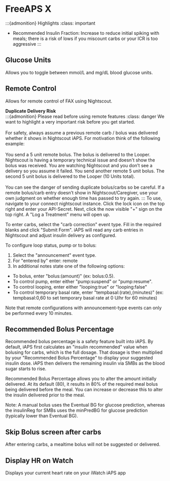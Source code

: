 # FreeAPS X
:::{admonition} Highlights
:class: important
- Recommended Insulin Fraction: Increase to reduce initial spiking with meals; there is a risk of lows if you miscount carbs or your ICR is too aggressive
:::
## Glucose Units
Allows you to toggle between mmol/L and mg/dL blood glucose units.

## Remote Control
Allows for remote control of FAX using Nightscout.

**Duplicate Delivery Risk**
<br>
:::{admonition} Please read before using remote features
:class: danger
We want to highlight a very important risk before you get started.
<br><br>
For safety, always assume a previous remote carb / bolus was delivered whether it shows in Nightscout iAPS. For motivation think of the following example:
<br><br>
You send a 5 unit remote bolus.
The bolus is delivered to the Looper.
Nightscout is having a temporary technical issue and doesn't show the bolus was received.
You are watching Nightscout and you don’t see a delivery so you assume it failed.
You send another remote 5 unit bolus.
The second 5 unit bolus is delivered to the Looper (10 Units total).
<br><br>
You can see the danger of sending duplicate bolus/carbs so be careful. If a remote bolus/carb entry doesn’t show in Nightscout/Caregiver, use your own judgment on whether enough time has passed to try again.
</span>
:::
To use, navigate to your connect nightscout instance. Click the lock icon on the top right and enter your API-Secret. Next, click the now visible "+" sign on the top right. A "Log a Treatment" menu will open up. 

To enter carbs, select the "carb correction" event type. Fill in the required blanks and click "Submit Form". iAPS will read any carb entries in Nightscout and adjust insulin delivery as configured.

To configure loop status, pump or to bolus:

1. Select the "announcement" event type.
2. For "entered by" enter: remote
3. In additional notes state one of the following options:

* To bolus, enter "bolus:(amount)" (ex: bolus:0.5).
* To control pump, enter either "pump:suspend" or "pump:resume". 
* To control looping, enter either "looping:true" or "looping:false"
* To control temporary basal rate, enter "tempbasal:(rate),(minutes)" (ex: tempbasal:0,60 to set temporary basal rate at 0 U/hr for 60 minutes)

Note that remote configurations with announcement-type events can only be performed every 10 minutes.

## Recommended Bolus Percentage
Recommended bolus percentage is a safety feature built into iAPS. By default, iAPS first calculates an "insulin recommended" value when bolusing for carbs, which is the full dosage.  That dosage is then multiplied by your "Recommended Bolus Percentage" to display your suggested insulin dose. iAPS then delivers the remaining insulin via SMBs as the blood sugar starts to rise.

Recommended Bolus Percentage allows you to alter the amount initially delivered. At its default (80), it results in 80% of the required meal bolus being delivered before the meal. You can increase or decrease this to alter the insulin delivered prior to the meal.

Note: A manual bolus uses the Eventual BG for glucose prediction, whereas the insulinReg for SMBs uses the minPredBG for glucose prediction (typically lower than Eventual BG).

## Skip Bolus screen after carbs
After entering carbs, a mealtime bolus will not be suggested or delivered.

## Display HR on Watch
Displays your current heart rate on your iWatch iAPS app
